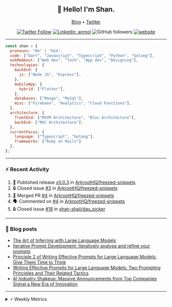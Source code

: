 <h2 align="center">👋 Hello! I'm Shan.</h2>
<p align="center">
  <a href="https://medium.com/feed/@shan-shaji">Blog</a> •
  <a href="https://twitter.com/intent/follow?screen_name=shan__shaji">Twitter</a>
</p>

<p align="center"><a href="https://twitter.com/intent/follow?screen_name=shan__shaji"><img src="https://img.shields.io/twitter/follow/shan__shaji?style=flat" alt="Twitter Follow"></a>
<a href="https://www.linkedin.com/in/shan-shaji/"><img src="https://img.shields.io/badge/shan-shaji?style=flat-square&amp;logo=Linkedin&amp;logoColor=white&amp;link=https://www.linkedin.com/in/shan-shaji/" alt="Linkedin: anmol"></a>
<img src="https://img.shields.io/github/followers/shan-shaji?label=Follow&amp;style=social" alt="GitHub followers">
<a href="http://shan-shaji.github.io/"><img src="https://img.shields.io/badge/Website-46a2f1.svg?&amp;style=flat-square&amp;logo=Google-Chrome&amp;logoColor=white&amp;link=http://shan-shaji.github.io/" alt="website"></a></p>

<hr>

```javascript
const shan = {
  pronouns: "He" | "Him",
  code: ["Dart", "Javascript", "Typescript", "Python", "Golang"],
  askMeAbout: ["Web dev", "Tech", "App dev", "Designing"],
  technologies: {
    backEnd: {
      js: ["Node JS", "Express"],
    },
    mobileApp: {
      hybrid: ["Flutter"],
    },
    databases: ["Mongo", "MySql"],
    misc: ["Firebase", "Analytics", "Cloud Functions"],
  },
  architecture: {
    frontEnd: ["MVVM Architecture", "Bloc Architecture"],
    backEnd: ["MVC Architecture"],
  },
  currentFocus: {
    language: ["Typescript", "Golang"],
    frameworks: ["Ruby on Rails"]
  },
};
```

---

### ⚡ Recent Activity

<!--START_SECTION:activity-->
1. 🚀 Published release [v0.0.3](https://github.com/ArkrootHQ/freezed-snippets/releases/tag/v0.0.3) in [ArkrootHQ/freezed-snippets](https://github.com/ArkrootHQ/freezed-snippets)
2. 🔒 Closed issue [#3](https://github.com/ArkrootHQ/freezed-snippets/issues/3) in [ArkrootHQ/freezed-snippets](https://github.com/ArkrootHQ/freezed-snippets)
3. 🎉 Merged PR [#4](https://github.com/ArkrootHQ/freezed-snippets/pull/4) in [ArkrootHQ/freezed-snippets](https://github.com/ArkrootHQ/freezed-snippets)
4. 🗣 Commented on [#4](https://github.com/ArkrootHQ/freezed-snippets/pull/4#issuecomment-1652862625) in [ArkrootHQ/freezed-snippets](https://github.com/ArkrootHQ/freezed-snippets)
5. 🔒 Closed issue [#18](https://github.com/shan-shaji/day_picker/issues/18) in [shan-shaji/day_picker](https://github.com/shan-shaji/day_picker)
<!--END_SECTION:activity-->

---

### 📕 Blog posts

<!-- BLOG-POST-LIST:START -->
- [The Art of Inferring with Large Language Models](https://dev.to/arkroot/the-art-of-inferring-with-large-language-models-243m)
- [Iterative Prompt Development: Iteratively analyse and refine your prompts](https://dev.to/arkroot/iterative-prompt-development-iteratively-analyse-and-refine-your-prompts-3ibl)
- [Principle 2 of Writing Effective Prompts for Large Language Models: Give Them Time to Think](https://dev.to/arkroot/principle-2-of-writing-effective-prompts-for-large-language-models-give-them-time-to-think-25j3)
- [Writing Effective Prompts for Large Language Models: Two Prompting Principles and Their Related Tactics](https://dev.to/arkroot/writing-effective-prompts-for-large-language-models-two-prompting-principles-and-their-related-tactics-151a)
- [AI Industry Shakeup: Massive Announcements from Top Companies Signal a New Era of Innovation](https://dev.to/shanshaji/ai-industry-shakeup-massive-announcements-from-top-companies-signal-a-new-era-of-innovation-pj7)
<!-- BLOG-POST-LIST:END -->

<hr>
<details>
    <summary>⚡ Weekly Metrics</summary>
    <p>
    
<!--START_SECTION:waka-->
![Code Time](http://img.shields.io/badge/Code%20Time-2%2C611%20hrs%2044%20mins-blue)

![Profile Views](http://img.shields.io/badge/Profile%20Views-3-blue)

**🐱 My GitHub Data** 

> 📦 ? Used in GitHub's Storage 
 > 
> 🏆 497 Contributions in the Year 2023
 > 
> 💼 Opted to Hire
 > 
> 📜 142 Public Repositories 
 > 
> 🔑 0 Private Repositories 
 > 
**I'm a Night 🦉** 

```text
🌞 Morning                5341 commits        ███░░░░░░░░░░░░░░░░░░░░░░   12.88 % 
🌆 Daytime                11654 commits       ███████░░░░░░░░░░░░░░░░░░   28.11 % 
🌃 Evening                18215 commits       ███████████░░░░░░░░░░░░░░   43.94 % 
🌙 Night                  6242 commits        ████░░░░░░░░░░░░░░░░░░░░░   15.06 % 
```
📅 **I'm Most Productive on Thursday** 

```text
Monday                   6217 commits        ████░░░░░░░░░░░░░░░░░░░░░   15.00 % 
Tuesday                  6850 commits        ████░░░░░░░░░░░░░░░░░░░░░   16.53 % 
Wednesday                5191 commits        ███░░░░░░░░░░░░░░░░░░░░░░   12.52 % 
Thursday                 8384 commits        █████░░░░░░░░░░░░░░░░░░░░   20.23 % 
Friday                   7352 commits        ████░░░░░░░░░░░░░░░░░░░░░   17.74 % 
Saturday                 3670 commits        ██░░░░░░░░░░░░░░░░░░░░░░░   08.85 % 
Sunday                   3788 commits        ██░░░░░░░░░░░░░░░░░░░░░░░   09.14 % 
```


📊 **This Week I Spent My Time On** 

```text
🕑︎ Time Zone: Asia/Kolkata

💬 Programming Languages: 
Dart                     27 hrs 19 mins      ███████████████████░░░░░░   74.18 % 
HTML                     2 hrs 46 mins       ██░░░░░░░░░░░░░░░░░░░░░░░   07.54 % 
Text                     1 hr 40 mins        █░░░░░░░░░░░░░░░░░░░░░░░░   04.54 % 
YAML                     1 hr 25 mins        █░░░░░░░░░░░░░░░░░░░░░░░░   03.89 % 
Bash                     1 hr 9 mins         █░░░░░░░░░░░░░░░░░░░░░░░░   03.13 % 

🔥 Editors: 
Android Studio           32 hrs 15 mins      ██████████████████████░░░   87.57 % 
VS Code                  4 hrs 34 mins       ███░░░░░░░░░░░░░░░░░░░░░░   12.43 % 

🐱‍💻 Projects: 
turbo-flutter            31 hrs 48 mins      ██████████████████████░░░   86.38 % 
company-portfolio        3 hrs 41 mins       ███░░░░░░░░░░░░░░░░░░░░░░   10.04 % 
homeday-functions        25 mins             ░░░░░░░░░░░░░░░░░░░░░░░░░   01.17 % 
flutter_stripe           24 mins             ░░░░░░░░░░░░░░░░░░░░░░░░░   01.10 % 
freezed-snippets         18 mins             ░░░░░░░░░░░░░░░░░░░░░░░░░   00.83 % 

💻 Operating System: 
Mac                      36 hrs 49 mins      █████████████████████████   100.00 % 
```

**I Mostly Code in Dart** 

```text
Dart                     54 repos            ███████████░░░░░░░░░░░░░░   45.76 % 
TypeScript               5 repos             █░░░░░░░░░░░░░░░░░░░░░░░░   04.24 % 
Python                   5 repos             █░░░░░░░░░░░░░░░░░░░░░░░░   04.24 % 
Ruby                     3 repos             █░░░░░░░░░░░░░░░░░░░░░░░░   02.54 % 
Shell                    1 repo              ░░░░░░░░░░░░░░░░░░░░░░░░░   00.85 % 
```




 Last Updated on 20/08/2023 18:53:45 UTC
<!--END_SECTION:waka-->

</p>
 </details>

